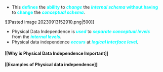 - This **<span style="color:#00ffff">defines</span>** the **<span style="color:#00ffff">ability</span>** to ***<span style="color:#00ffff">change</span>*** the ***<span style="color:#00ffff">internal schema</span>*** **<span style="color:#00ffff">without having</span>** to **<span style="color:#00ffff">change</span>** the ***<span style="color:#00ffff">conceptual schema</span>***.

![[Pasted image 20230913152910.png|500]]

- Physical Data Independence is ***<span style="color:#00ffff">used</span>*** to ***<span style="color:#00ffff">separate conceptual levels</span>*** from the ***<span style="color:#00ffff">internal levels</span>***.
- Physical data independence ***<span style="color:#00ffff">occurs</span>*** at ***<span style="color:#00ffff">logical interface level</span>***.

#### [[Why is Physical Data Independence Important]]

#### [[Examples of Physical data independence]]
